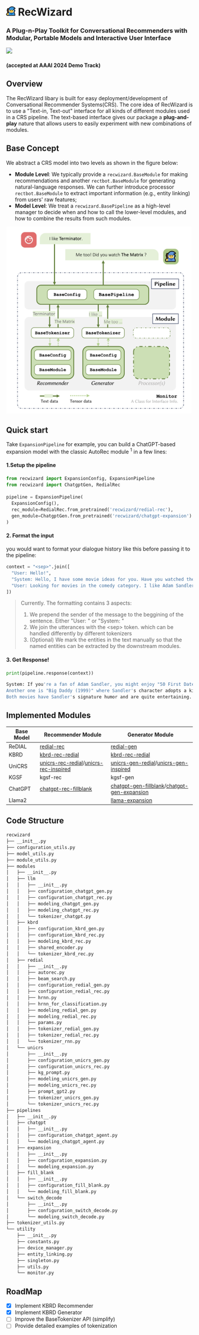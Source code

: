 # <img src="server/recwizard.png" alt="recwizard logo" width="25"/> RecWizard
### A Plug-n-Play Toolkit for Conversational Recommenders with Modular, Portable Models and Interactive User Interface
 <a href='https://huggingface.co/recwizard'><img src="https://img.shields.io/badge/%F0%9F%A4%97-HuggingFace%20Community-blue"/></a>
#### (accepted at AAAI 2024 Demo Track)

## Overview

The RecWizard libary is built for easy deployment/development of Conversational Recommender Systems(CRS).
The core idea of RecWizard is to use a "Text-in, Text-out" interface for all kinds of different modules
used in a CRS pipeline. The text-based interface gives our package a **plug-and-play** nature that allows users to
easily experiment with new combinations of modules.

## Base Concept

We abstract a CRS model into two levels as shown in the figure below:

- **Module Level**: We typically provide a `recwizard.BaseModule` for making recommendations and
  another `rectbot.BaseModule` for generating natural-language responses.
  We can further introduce processor `rectbot.BaseModule` to extract important information (e.g., entity linking) from
  users' raw features;
- **Model Level**: We treat a `recwizard.BasePipeline` as a high-level manager to decide when and how to call the
  lower-level modules, and how to combine the results from such modules.

<img src="pipeline.png" alt="pipeline" width="500"/> 

## Quick start

Take `ExpansionPipeline` for example, you can build a ChatGPT-based expansion model with the classic AutoRec module
<sup>1</sup> in a few lines:

#### 1.Setup the pipeline

```python
from recwizard import ExpansionConfig, ExpansionPipeline
from recwizard import ChatgptGen, RedialRec

pipeline = ExpansionPipeline(
  ExpansionConfig(),
  rec_module=RedialRec.from_pretrained('recwizard/redial-rec'),
  gen_module=ChatgptGen.from_pretrained('recwizard/chatgpt-expansion')
)

```

#### 2. Format the input

you would want to format your dialogue history like this before passing it to the pipeline:

```python
context = "<sep>".join([
  "User: Hello!",
  "System: Hello, I have some movie ideas for you. Have you watched the movie <entity>Forever My Girl (2018)</entity> ?",
  "User: Looking for movies in the comedy category. I like Adam Sandler movies like <entity>Billy Madison (1995)</entity> Oh no is that good?"
])
```

> Currently. The formatting contains 3 aspects:
> 1. We prepend the sender of the message to the beggining of the sentence. Either "User: " or "System: "
> 2. We join the utterances with the \<sep\> token. which can be handled differently by different tokenizers
> 3. (Optional) We mark the entities in the text manually so that the named entities can be extracted by the downstream
     modules.

#### 3. Get Response!

```python
print(pipeline.response(context))
```

```bash
System: If you're a fan of Adam Sandler, you might enjoy "50 First Dates (2004)" which is a romantic comedy featuring him and Drew Barrymore. 
Another one is "Big Daddy (1999)" where Sandler's character adopts a kid to impress his girlfriend, but things don't go as planned. 
Both movies have Sandler's signature humor and are quite entertaining.
```
## Implemented Modules

| Base Model | Recommender Module                                           | Generator Module                                             |
| ---------- | ------------------------------------------------------------ | ------------------------------------------------------------ |
| ReDIAL     | [redial-rec](https://huggingface.co/recwizard/redial-rec)    | [redial-gen](https://huggingface.co/recwizard/redial-gen)    |
| KBRD       | [kbrd-rec-redial](https://huggingface.co/recwizard/kbrd-rec-redial) | [kbrd-rec-redial](https://huggingface.co/recwizard/kbrd-gen-redial) |
| UniCRS     | [unicrs-rec-redial](https://huggingface.co/recwizard/unicrs-rec-redial)/[unicrs-rec-inspired](https://huggingface.co/recwizard/unicrs-rec-inspired) | [unicrs-gen-redial](https://huggingface.co/recwizard/unicrs-gen-redial)/[unicrs-gen-inspired](https://huggingface.co/recwizard/unicrs-gen-inspired) |
| KGSF       | kgsf-rec                                                     | kgsf-gen                                                     |
| ChatGPT    | [chatgpt-rec-fillblank](https://huggingface.co/recwizard/chatgpt-rec-fillblank) | [chatgpt-gen-fillblank](https://huggingface.co/recwizard/chatgpt-gen-fillblank)/[chatgpt-gen-expansion](https://huggingface.co/recwizard/chatgpt-gen-expansion) |
| Llama2     |                                                              | [llama-expansion](https://huggingface.co/recwizard/llama-expansion) |






## Code Structure

```bash
recwizard
├── __init__.py
├── configuration_utils.py
├── model_utils.py
├── module_utils.py
├── modules
│   ├── __init__.py
│   ├── llm
│   │   ├── __init__.py
│   │   ├── configuration_chatgpt_gen.py
│   │   ├── configuration_chatgpt_rec.py
│   │   ├── modeling_chatgpt_gen.py
│   │   ├── modeling_chatgpt_rec.py
│   │   └── tokenizer_chatgpt.py
│   ├── kbrd
│   │   ├── configuration_kbrd_gen.py
│   │   ├── configuration_kbrd_rec.py
│   │   ├── modeling_kbrd_rec.py
│   │   ├── shared_encoder.py
│   │   └── tokenizer_kbrd_rec.py
│   ├── redial
│   │   ├── __init__.py
│   │   ├── autorec.py
│   │   ├── beam_search.py
│   │   ├── configuration_redial_gen.py
│   │   ├── configuration_redial_rec.py
│   │   ├── hrnn.py
│   │   ├── hrnn_for_classification.py
│   │   ├── modeling_redial_gen.py
│   │   ├── modeling_redial_rec.py
│   │   ├── params.py
│   │   ├── tokenizer_redial_gen.py
│   │   ├── tokenizer_redial_rec.py
│   │   └── tokenizer_rnn.py
│   └── unicrs
│       ├── __init__.py
│       ├── configuration_unicrs_gen.py
│       ├── configuration_unicrs_rec.py
│       ├── kg_prompt.py
│       ├── modeling_unicrs_gen.py
│       ├── modeling_unicrs_rec.py
│       ├── prompt_gpt2.py
│       ├── tokenizer_unicrs_gen.py
│       └── tokenizer_unicrs_rec.py
├── pipelines
│   ├── __init__.py
│   ├── chatgpt
│   │   ├── __init__.py
│   │   ├── configuration_chatgpt_agent.py
│   │   └── modeling_chatgpt_agent.py
│   ├── expansion
│   │   ├── __init__.py
│   │   ├── configuration_expansion.py
│   │   └── modeling_expansion.py
│   ├── fill_blank
│   │   ├── __init__.py
│   │   ├── configuration_fill_blank.py
│   │   └── modeling_fill_blank.py
│   └── switch_decode
│       ├── __init__.py
│       ├── configuration_switch_decode.py
│       └── modeling_switch_decode.py
├── tokenizer_utils.py
└── utility
    ├── __init__.py
    ├── constants.py
    ├── device_manager.py
    ├── entity_linking.py
    ├── singleton.py
    ├── utils.py
    └── monitor.py

```

## RoadMap
- [x] Implement KBRD Recommender
- [x] Implement KBRD Generator
- [ ] Improve the BaseTokenizer API (simplify)
- [ ] Provide detailed examples of tokenization
